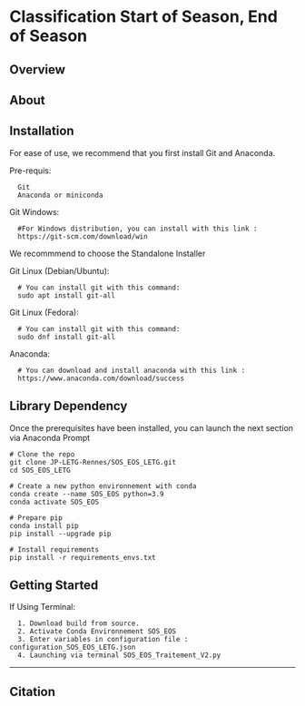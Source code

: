 Classification Start of Season, End of Season
======

Overview
-----


About
-------------------------


Installation
-------------

For ease of use, we recommend that you first install Git and Anaconda.

Pre-requis:

      Git
      Anaconda or miniconda

Git Windows:

      #For Windows distribution, you can install with this link :
      https://git-scm.com/download/win
We recommmend to choose the Standalone Installer

Git Linux (Debian/Ubuntu):

      # You can install git with this command:
      sudo apt install git-all
      
Git Linux (Fedora):
      
      # You can install git with this command:
      sudo dnf install git-all

Anaconda: 

      # You can download and install anaconda with this link :
      https://www.anaconda.com/download/success

Library Dependency
---------------
Once the prerequisites have been installed, you can launch the next section via Anaconda Prompt

```
# Clone the repo
git clone JP-LETG-Rennes/SOS_EOS_LETG.git
cd SOS_EOS_LETG

# Create a new python environnement with conda  
conda create --name SOS_EOS python=3.9
conda activate SOS_EOS

# Prepare pip
conda install pip
pip install --upgrade pip

# Install requirements
pip install -r requirements_envs.txt

```

Getting Started
---------------
If Using Terminal:

      1. Download build from source. 
      2. Activate Conda Environnement SOS_EOS
      3. Enter variables in configuration file : configuration_SOS_EOS_LETG.json
      4. Launching via terminal SOS_EOS_Traitement_V2.py

     
-------------

Citation
---------




